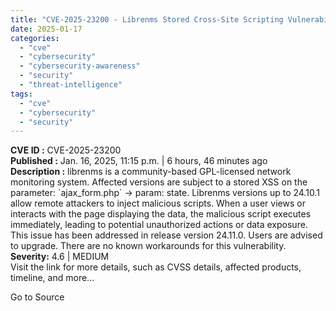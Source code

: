 ```yaml
---
title: "CVE-2025-23200 - Librenms Stored Cross-Site Scripting Vulnerability"
date: 2025-01-17
categories: 
  - "cve"
  - "cybersecurity"
  - "cybersecurity-awareness"
  - "security"
  - "threat-intelligence"
tags: 
  - "cve"
  - "cybersecurity"
  - "security"
---
```


**CVE ID :** CVE-2025-23200  
**Published :** Jan. 16, 2025, 11:15 p.m. | 6 hours, 46 minutes ago  
**Description :** librenms is a community-based GPL-licensed network monitoring system. Affected versions are subject to a stored XSS on the parameter: \`ajax\_form.php\` -> param: state. Librenms versions up to 24.10.1 allow remote attackers to inject malicious scripts. When a user views or interacts with the page displaying the data, the malicious script executes immediately, leading to potential unauthorized actions or data exposure. This issue has been addressed in release version 24.11.0. Users are advised to upgrade. There are no known workarounds for this vulnerability.  
**Severity:** 4.6 | MEDIUM  
Visit the link for more details, such as CVSS details, affected products, timeline, and more...

Go to Source

